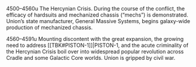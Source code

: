 4500–4560u
The Hercynian Crisis. During the course of the conflict, the efficacy of hardsuits and mechanized chassis (“mechs”) is demonstrated. Union’s state manufacturer, General Massive Systems, begins galaxy-wide production of mechanized chassis.

4560–4591u
Mounting discontent with the great expansion, the growing need to address [[TBK#PISTON-1]]|PISTON-1, and the acute criminality of the Hercynian Crisis boil over into widespread popular revolution across Cradle and some Galactic Core worlds. Union is gripped by civil war.